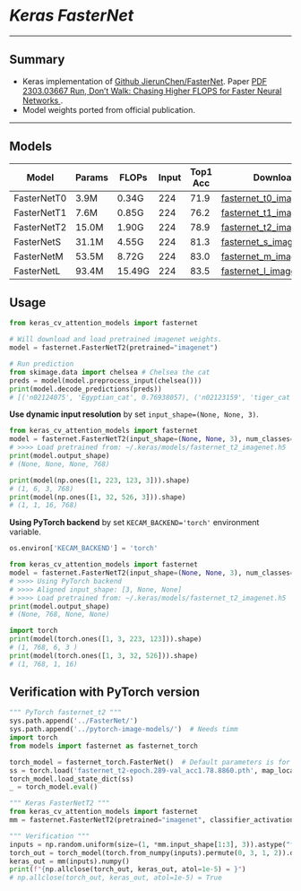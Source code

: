 # ___Keras FasterNet___
***

## Summary
  - Keras implementation of [Github JierunChen/FasterNet](https://github.com/JierunChen/FasterNet). Paper [PDF 2303.03667 Run, Don’t Walk: Chasing Higher FLOPS for Faster Neural Networks ](https://arxiv.org/pdf/2303.03667.pdf).
  - Model weights ported from official publication.
***

## Models
  | Model       | Params | FLOPs  | Input | Top1 Acc | Download |
  | ----------- | ------ | ------ | ----- | -------- | -------- |
  | FasterNetT0 | 3.9M   | 0.34G  | 224   | 71.9     | [fasternet_t0_imagenet.h5](https://github.com/leondgarse/keras_cv_attention_models/releases/download/fasternet/fasternet_t0_imagenet.h5) |
  | FasterNetT1 | 7.6M   | 0.85G  | 224   | 76.2     | [fasternet_t1_imagenet.h5](https://github.com/leondgarse/keras_cv_attention_models/releases/download/fasternet/fasternet_t1_imagenet.h5) |
  | FasterNetT2 | 15.0M  | 1.90G  | 224   | 78.9     | [fasternet_t2_imagenet.h5](https://github.com/leondgarse/keras_cv_attention_models/releases/download/fasternet/fasternet_t2_imagenet.h5) |
  | FasterNetS  | 31.1M  | 4.55G  | 224   | 81.3     | [fasternet_s_imagenet.h5](https://github.com/leondgarse/keras_cv_attention_models/releases/download/fasternet/fasternet_s_imagenet.h5)   |
  | FasterNetM  | 53.5M  | 8.72G  | 224   | 83.0     | [fasternet_m_imagenet.h5](https://github.com/leondgarse/keras_cv_attention_models/releases/download/fasternet/fasternet_m_imagenet.h5)   |
  | FasterNetL  | 93.4M  | 15.49G | 224   | 83.5     | [fasternet_l_imagenet.h5](https://github.com/leondgarse/keras_cv_attention_models/releases/download/fasternet/fasternet_l_imagenet.h5)   |

## Usage
  ```py
  from keras_cv_attention_models import fasternet

  # Will download and load pretrained imagenet weights.
  model = fasternet.FasterNetT2(pretrained="imagenet")

  # Run prediction
  from skimage.data import chelsea # Chelsea the cat
  preds = model(model.preprocess_input(chelsea()))
  print(model.decode_predictions(preds))
  # [('n02124075', 'Egyptian_cat', 0.76938057), ('n02123159', 'tiger_cat', 0.0810011), ...]
  ```
  **Use dynamic input resolution** by set `input_shape=(None, None, 3)`.
  ```py
  from keras_cv_attention_models import fasternet
  model = fasternet.FasterNetT2(input_shape=(None, None, 3), num_classes=0)
  # >>>> Load pretrained from: ~/.keras/models/fasternet_t2_imagenet.h5
  print(model.output_shape)
  # (None, None, None, 768)

  print(model(np.ones([1, 223, 123, 3])).shape)
  # (1, 6, 3, 768)
  print(model(np.ones([1, 32, 526, 3])).shape)
  # (1, 1, 16, 768)
  ```
  **Using PyTorch backend** by set `KECAM_BACKEND='torch'` environment variable.
  ```py
  os.environ['KECAM_BACKEND'] = 'torch'

  from keras_cv_attention_models import fasternet
  model = fasternet.FasterNetT2(input_shape=(None, None, 3), num_classes=0)
  # >>>> Using PyTorch backend
  # >>>> Aligned input_shape: [3, None, None]
  # >>>> Load pretrained from: ~/.keras/models/fasternet_t2_imagenet.h5
  print(model.output_shape)
  # (None, 768, None, None)

  import torch
  print(model(torch.ones([1, 3, 223, 123])).shape)
  # (1, 768, 6, 3 )
  print(model(torch.ones([1, 3, 32, 526])).shape)
  # (1, 768, 1, 16)
  ```  
## Verification with PyTorch version
  ```py
  """ PyTorch fasternet_t2 """
  sys.path.append('../FasterNet/')
  sys.path.append('../pytorch-image-models/')  # Needs timm
  import torch
  from models import fasternet as fasternet_torch

  torch_model = fasternet_torch.FasterNet()  # Default parameters is for T2
  ss = torch.load('fasternet_t2-epoch.289-val_acc1.78.8860.pth', map_location=torch.device('cpu'))
  torch_model.load_state_dict(ss)
  _ = torch_model.eval()

  """ Keras FasterNetT2 """
  from keras_cv_attention_models import fasternet
  mm = fasternet.FasterNetT2(pretrained="imagenet", classifier_activation=None)

  """ Verification """
  inputs = np.random.uniform(size=(1, *mm.input_shape[1:3], 3)).astype("float32")
  torch_out = torch_model(torch.from_numpy(inputs).permute(0, 3, 1, 2)).detach().numpy()
  keras_out = mm(inputs).numpy()
  print(f"{np.allclose(torch_out, keras_out, atol=1e-5) = }")
  # np.allclose(torch_out, keras_out, atol=1e-5) = True
  ```
